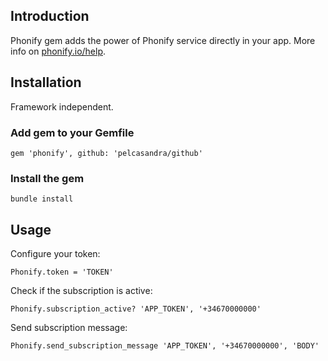 
## Introduction

Phonify gem adds the power of Phonify service directly in your app. More info on [phonify.io/help](http://www.phonify.io/help).

## Installation

Framework independent.

### Add gem to your Gemfile

    gem 'phonify', github: 'pelcasandra/github'

### Install the gem

    bundle install

## Usage

Configure your token:
    
    Phonify.token = 'TOKEN'

Check if the subscription is active:

    Phonify.subscription_active? 'APP_TOKEN', '+34670000000'

Send subscription message:

    Phonify.send_subscription_message 'APP_TOKEN', '+34670000000', 'BODY'
